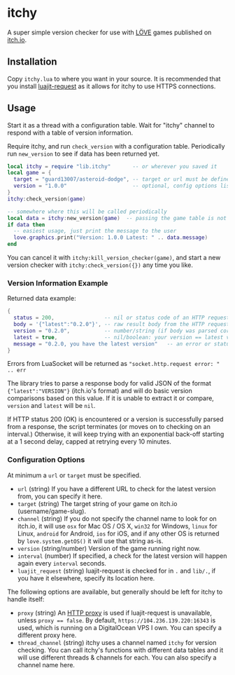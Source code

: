 # itchy

A super simple version checker for use with [LÖVE](https://love2d.org) games
published on [itch.io](https://itch.io/).

## Installation

Copy `itchy.lua` to where you want in your source. It is recommended that you
install [luajit-request](https://github.com/LPGhatguy/luajit-request) as it
allows for itchy to use HTTPS connections.

## Usage

Start it as a thread with a configuration table. Wait for "itchy" channel to
respond with a table of version information.

Require itchy, and run `check_version` with a configuration table. Periodically
run `new_version` to see if data has been returned yet.

```lua
local itchy = require "lib.itchy"       -- or wherever you saved it
local game = {
  target = "guard13007/asteroid-dodge", -- target or url must be defined
  version = "1.0.0"                     -- optional, config options listed below
}
itchy:check_version(game)

-- somewhere where this will be called periodically
local data = itchy:new_version(game)  -- passing the game table is not necessary
if data then
  -- easiest usage, just print the message to the user
  love.graphics.print("Version: 1.0.0 Latest: " .. data.message)
end
```

You can cancel it with `itchy:kill_version_checker(game)`, and start a new
version checker with `itchy:check_version({})` any time you like.

### Version Information Example

Returned data example:

```lua
{
  status = 200,                -- nil or status code of an HTTP request
  body = '{"latest":"0.2.0"}', -- raw result body from the HTTP request
  version = "0.2.0",           -- number/string (if body was parsed correctly)
  latest = true,               -- nil/boolean: your version == latest version?
  message = "0.2.0, you have the latest version"   -- an error or status message
}
```

Errors from LuaSocket will be returned as `"socket.http.request error: " .. err`

The library tries to parse a response body for valid JSON of the format
`{"latest":"VERSION"}` (itch.io's format) and will do basic version comparisons
based on this value. If it is unable to extract it or compare, `version` and
`latest` will be `nil`.

If HTTP status 200 (OK) is encountered or a version is successfully parsed from
a response, the script terminates (or moves on to checking on an interval.)
Otherwise, it will keep trying with an exponential back-off starting at a 1
second delay, capped at retrying every 10 minutes.

### Configuration Options

At minimum a `url` or `target` must be specified.

* `url` (string) If you have a different URL to check for the latest version
  from, you can specify it here.
* `target` (string) The target string of your game on itch.io
  (username/game-slug).
* `channel` (string) If you do not specify the channel name to look for on
  itch.io, it will use `osx` for Mac OS / OS X, `win32` for Windows, `linux` for
  Linux, `android` for Android, `ios` for iOS, and if any other OS is returned
  by `love.system.getOS()` it will use that string as-is.
* `version` (string/number) Version of the game running right now.
* `interval` (number) If specified, a check for the latest version will happen
  again every `interval` seconds.
* `luajit_request` (string) luajit-request is checked for in `.` and `lib/.`, if
  you have it elsewhere, specify its location here.

The following options are available, but generally should be left for itchy to
handle itself:

* `proxy` (string) An [HTTP proxy](https://github.com/Guard13007/insecure-proxy)
  is used if luajit-request is unavailable, unless `proxy == false`. By default,
  `https://104.236.139.220:16343` is used, which is running on a DigitalOcean
  VPS I own. You can specify a different proxy here.
* `thread_channel` (string) itchy uses a channel named `itchy` for version
  checking. You can call itchy's functions with different data tables and it
  will use different threads & channels for each. You can also specify a channel
  name here.
